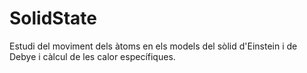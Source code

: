 # SolidState

Estudi del moviment dels àtoms en els models del sòlid d'Einstein i de Debye i càlcul de les calor específiques.
